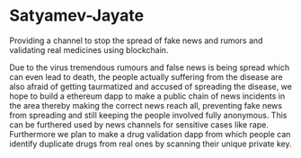 # Satyamev-Jayate
Providing a channel to stop the spread of fake news and rumors and validating real medicines using blockchain.

Due to the virus tremendous rumours and false news is being spread which can even lead to death, the people actually suffering from the disease are also afraid of getting taurmatized and accused of spreading the disease, we hope to build a ethereum dapp to make a public chain of news incidents in the area thereby making the correct news reach all, preventing fake news from spreading and still keeping the people involved fully anonymous. This can be furthered used by news channels for sensitive cases like rape. Furthermore we plan to make a drug validation dapp from which people can identify duplicate drugs from real ones by scanning their unique private key.
